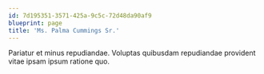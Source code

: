 ```yaml
---
id: 7d195351-3571-425a-9c5c-72d48da90af9
blueprint: page
title: 'Ms. Palma Cummings Sr.'
---
```

Pariatur et minus repudiandae. Voluptas quibusdam repudiandae provident vitae ipsam ipsum ratione quo.
